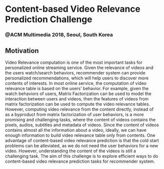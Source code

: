 # Content-based Video Relevance Prediction Challenge
### @ACM Multimedia 2018, Seoul, South Korea

## Motivation
Video Relevance computation is one of the most important tasks for personalized online streaming service. Given the relevance of videos and the users watch/search behaviors, recommender system can provide personalized recommendations, which will help users to discover more contents of interests. In most online service, the computation of video relevance table is based on the users’ behavior. For example, given the watch behaviors of users, Matrix Factorization can be used to model the interaction between users and videos, then the features of videos from matrix factorization can be used to compute the video relevance tables. However, computing video relevance from the content directly, instead of as a byproduct from matrix factorization of user behaviors, is a more promising and challenging tasks, where the content of videos contains the pixels, audios, subtitles and metadata of videos. Since the content of videos contains almost all the information about a video, ideally, we can have enough information to build video relevance table only from contents. One advantage of content-based video relevance prediction is that the cold start problems can be alleviated, as we do not need the user behaviors for a new video. However, understanding the content of the videos is still a challenging task. The aim of this challenge is to explore efficient ways to do content-based video relevance prediction tasks for recommender system.
